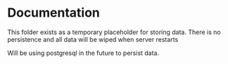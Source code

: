 # Documentation
This folder exists as a temporary placeholder for storing data.
There is no persistence and all data will be wiped when server restarts

Will be using postgresql in the future to persist data.